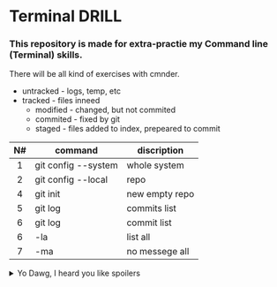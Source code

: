 # Terminal DRILL
### This repository is made for extra-practie my Command line (Terminal) skills.
There will be all kind of exercises with cmnder.

- untracked - logs, temp, etc
- tracked - files inneed
  - modified - changed, but not commited
  - commited - fixed by git
  - staged - files added to index, prepeared to commit

N# | command | discription
:---:| --- | ---
1 | git config --system | whole system
2 | git config --local | repo
4 | git init | new empty repo
5 | git log | commits list
6 | git log | commit list
6 | -la | list all 
7 | -ma | no messege all

<details>
<summary>Yo Dawg, I heard you like spoilers</summary>
  <details>
  <summary>So I put a spoiler on your spoiler</summary>
    <details>
    <summary>So you can drive while</summary>
    Snape kills Dumledore
      
      Yeah it's old, but i like this one
<img src="https://marriednetworth.com/wp-content/uploads/2018/05/xzibit_2466.jpeg" alt="old_snoop_dogg" width="710" height="400">
  </details>
</details>
